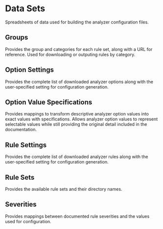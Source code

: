 # Data Sets

Spreadsheets of data used for building the analyzer configuration files.

## Groups

Provides the group and categories for each rule set, along with a URL for reference. Used for downloading or outputing rules by
category.

## Option Settings

Provides the complete list of downloaded analyzer options along with the user-specified setting for configuration generation.

## Option Value Specifications

Provides mappings to transform descriptive analyzer option values into exact values with specifications. Allows analyzer option values
to represent selectable values while still providing the original detail included in the documentation.

## Rule Settings

Provides the complete list of downloaded analyzer rules along with the user-specified setting for configuration generation.

## Rule Sets

Provides the available rule sets and their directory names.

## Severities

Provides mappings between documented rule severities and the values used for configuration.
